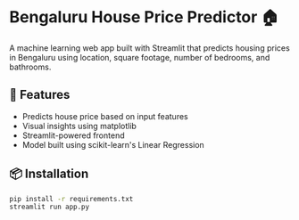 # Bengaluru House Price Predictor 🏠

A machine learning web app built with Streamlit that predicts housing prices in Bengaluru using location, square footage, number of bedrooms, and bathrooms.

## 🚀 Features

- Predicts house price based on input features
- Visual insights using matplotlib
- Streamlit-powered frontend
- Model built using scikit-learn's Linear Regression

## 📦 Installation

```bash
pip install -r requirements.txt
streamlit run app.py
